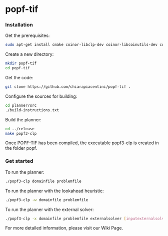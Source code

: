 # popf-tif

### Installation

Get the prerequisites:
```sh
sudo apt-get install cmake coinor-libclp-dev coinor-libcoinutils-dev coinor-libosi-dev doxygen bison flex
```

Create a new directory:
```sh
mkdir popf-tif
cd popf-tif
```

Get the code:
```sh
git clone https://github.com/chiarapiacentini/popf-tif .
```

Configure the sources for building:
```sh
cd planner/src
./build-instructions.txt 
```

Build the planner:
```sh
cd ../release
make popf3-clp 
```

Once POPF-TIF has been compiled, the executable popf3-clp is created in the folder popf.

### Get started

To run the planner:
```sh
./popf3-clp domainfile problemfile
```

To run the planner with the lookahead heuristic:
```sh
./popf3-clp -w domainfile problemfile
```

To run the planner with the external solver:
```sh
./popf3-clp -x domainfile problemfile externalsolver [inputexternalsolver]
```

For more detailed information, please visit our Wiki Page. 
